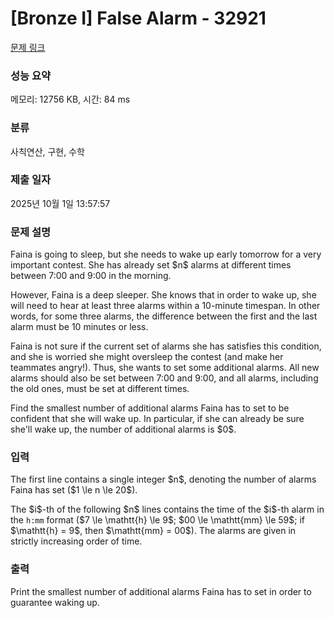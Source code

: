 # [Bronze I] False Alarm - 32921 

[문제 링크](https://www.acmicpc.net/problem/32921) 

### 성능 요약

메모리: 12756 KB, 시간: 84 ms

### 분류

사칙연산, 구현, 수학

### 제출 일자

2025년 10월 1일 13:57:57

### 문제 설명

<p>Faina is going to sleep, but she needs to wake up early tomorrow for a very important contest. She has already set $n$ alarms at different times between 7:00 and 9:00 in the morning.</p>

<p>However, Faina is a deep sleeper. She knows that in order to wake up, she will need to hear at least three alarms within a 10-minute timespan. In other words, for some three alarms, the difference between the first and the last alarm must be 10 minutes or less.</p>

<p>Faina is not sure if the current set of alarms she has satisfies this condition, and she is worried she might oversleep the contest (and make her teammates angry!). Thus, she wants to set some additional alarms. All new alarms should also be set between 7:00 and 9:00, and all alarms, including the old ones, must be set at different times.</p>

<p>Find the smallest number of additional alarms Faina has to set to be confident that she will wake up. In particular, if she can already be sure she'll wake up, the number of additional alarms is $0$.</p>

### 입력 

 <p>The first line contains a single integer $n$, denoting the number of alarms Faina has set ($1 \le n \le 20$).</p>

<p>The $i$-th of the following $n$ lines contains the time of the $i$-th alarm in the <code>h:mm</code> format ($7 \le \mathtt{h} \le 9$; $00 \le \mathtt{mm} \le 59$; if $\mathtt{h} = 9$, then $\mathtt{mm} = 00$). The alarms are given in strictly increasing order of time.</p>

### 출력 

 <p>Print the smallest number of additional alarms Faina has to set in order to guarantee waking up.</p>

